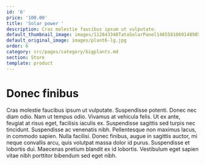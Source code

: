 ```yaml
---
id: '6'
price: '100.00'
title: 'Solar power '
description: Cras molestie faucibus ipsum ut vulputate.
default_thumbnail_image: images/112843348TataSolarPanel14855810691489057098.jpg
default_original_image: images/plant6-lg.jpg
order: 6
category: src/pages/category/bigplants.md
section: Store
template: product
---
```


# Donec finibus

Cras molestie faucibus ipsum ut vulputate. Suspendisse potenti. Donec nec diam odio. Nam ut tempus odio. Vivamus at vehicula felis. Ut ex ante, feugiat at risus eget, facilisis iaculis ex. Suspendisse sagittis sed turpis nec tincidunt. Suspendisse ac venenatis nibh. Pellentesque non maximus lacus, in commodo sapien. Nulla facilisi. Donec finibus, augue in sagittis auctor, mi neque convallis arcu, quis volutpat massa dolor id purus. Suspendisse et lobortis dui. Maecenas pretium blandit ex id lobortis. Vestibulum eget sapien vitae nibh porttitor bibendum sed eget nibh.